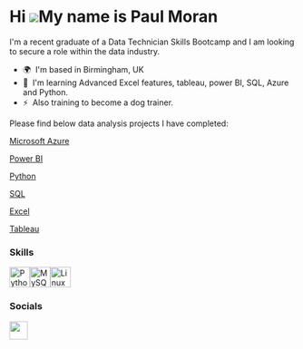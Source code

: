 Hi ![](https://user-images.githubusercontent.com/18350557/176309783-0785949b-9127-417c-8b55-ab5a4333674e.gif)My name is Paul Moran
==================================================================================================================================

I'm a recent graduate of a Data Technician Skills Bootcamp and I am looking to secure a role within the data industry.

* 🌍  I'm based in Birmingham, UK
* 🧠  I'm learning Advanced Excel features, tableau, power BI, SQL, Azure and Python.
* ⚡  Also training to become a dog trainer.

Please find below data analysis projects I have completed:

<a href="https://github.com/Pjmoran2401/Azure" target="_blank">Microsoft Azure</a>

<a href="https://github.com/Pjmoran2401/PowerBI" target="_blank">Power BI</a>

<a href="https://github.com/Pjmoran2401/Python" target="_blank">Python</a>

<a href="https://github.com/Pjmoran2401/SQL" target="_blank">SQL</a>

<a href="https://github.com/Pjmoran2401/Excel" target="_blank">Excel</a>

<a href="https://github.com/Pjmoran2401/Tableau" target="_blank">Tableau</a>

### Skills


<p align="left">
<a href="https://www.python.org/" target="_blank" rel="noreferrer"><img src="https://raw.githubusercontent.com/danielcranney/readme-generator/main/public/icons/skills/python-colored.svg" width="36" height="36" alt="Python" /></a><a href="https://www.mysql.com/" target="_blank" rel="noreferrer"><img src="https://raw.githubusercontent.com/danielcranney/readme-generator/main/public/icons/skills/mysql-colored.svg" width="36" height="36" alt="MySQL" /></a><a href="https://www.linux.org" target="_blank" rel="noreferrer"><img src="https://raw.githubusercontent.com/danielcranney/readme-generator/main/public/icons/skills/linux-colored.svg" width="36" height="36" alt="Linux" /></a>
</p>


### Socials

<p align="left"> <a href="https://www.github.com/Pjmoran2401" target="_blank" rel="noreferrer"> <picture> <source media="(prefers-color-scheme: dark)" srcset="https://raw.githubusercontent.com/danielcranney/readme-generator/main/public/icons/socials/github-dark.svg" /> <source media="(prefers-color-scheme: light)" srcset="https://raw.githubusercontent.com/danielcranney/readme-generator/main/public/icons/socials/github.svg" /> <img src="https://raw.githubusercontent.com/danielcranney/readme-generator/main/public/icons/socials/github.svg" width="32" height="32" /> </picture> </a></p>
